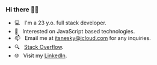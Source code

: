 ### Hi there 👋🏼

- 💻 &nbsp; I'm a 23 y.o. full stack developer.
- 👀 &nbsp; Interested on JavaScript based technologies.
- 📫 &nbsp; Email me at itsnesky@icloud.com for any inquiries.
- 🔍 &nbsp; [Stack Overflow](https://es.stackoverflow.com/users/133789/itsnesky).
- 🌐 &nbsp; Visit my [LinkedIn](https://www.linkedin.com/in/ffabiosilva/).
